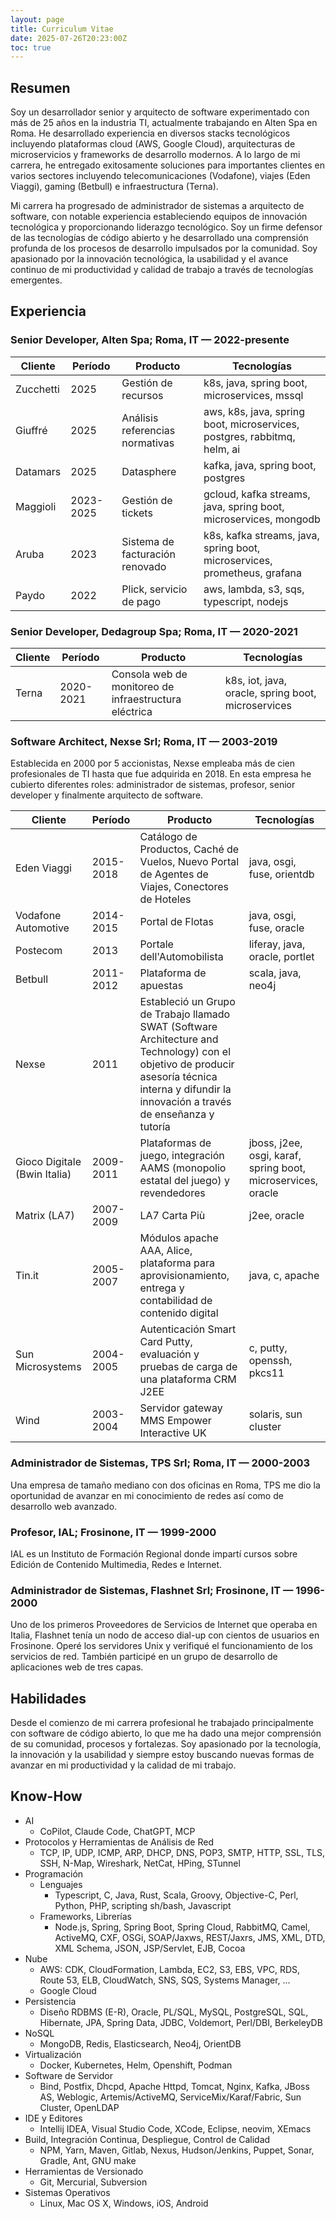 ```yaml
---
layout: page
title: Curriculum Vitae
date: 2025-07-26T20:23:00Z
toc: true
---
```


## Resumen

Soy un desarrollador senior y arquitecto de software experimentado con más de 25
años en la industria TI, actualmente trabajando en Alten Spa en Roma. He
desarrollado experiencia en diversos stacks tecnológicos incluyendo plataformas
cloud (AWS, Google Cloud), arquitecturas de microservicios y frameworks de
desarrollo modernos. A lo largo de mi carrera, he entregado exitosamente
soluciones para importantes clientes en varios sectores incluyendo
telecomunicaciones (Vodafone), viajes (Eden Viaggi), gaming (Betbull) e
infraestructura (Terna).

Mi carrera ha progresado de administrador de sistemas a arquitecto de software,
con notable experiencia estableciendo equipos de innovación tecnológica y
proporcionando liderazgo tecnológico. Soy un firme defensor de las tecnologías
de código abierto y he desarrollado una comprensión profunda de los procesos de
desarrollo impulsados por la comunidad. Soy apasionado por la innovación
tecnológica, la usabilidad y el avance continuo de mi productividad y calidad de
trabajo a través de tecnologías emergentes.

## Experiencia

### Senior Developer, Alten Spa; Roma, IT — 2022-presente

| Cliente   | Período   | Producto                        | Tecnologías                                                               |
| --------- | --------- | ------------------------------- | ------------------------------------------------------------------------- |
| Zucchetti | 2025      | Gestión de recursos             | k8s, java, spring boot, microservices, mssql                              |
| Giuffré   | 2025      | Análisis referencias normativas | aws, k8s, java, spring boot, microservices, postgres, rabbitmq, helm, ai  |
| Datamars  | 2025      | Datasphere                      | kafka, java, spring boot, postgres                                        |
| Maggioli  | 2023-2025 | Gestión de tickets              | gcloud, kafka streams, java, spring boot, microservices, mongodb          |
| Aruba     | 2023      | Sistema de facturación renovado | k8s, kafka streams, java, spring boot, microservices, prometheus, grafana |
| Paydo     | 2022      | Plick, servicio de pago         | aws, lambda, s3, sqs, typescript, nodejs                                  |

### Senior Developer, Dedagroup Spa; Roma, IT — 2020-2021

| Cliente | Período   | Producto                                              | Tecnologías                                        |
| ------- | --------- | ----------------------------------------------------- | -------------------------------------------------- |
| Terna   | 2020-2021 | Consola web de monitoreo de infraestructura eléctrica | k8s, iot, java, oracle, spring boot, microservices |

### Software Architect, Nexse Srl; Roma, IT — 2003-2019

Establecida en 2000 por 5 accionistas, Nexse empleaba más de cien profesionales
de TI hasta que fue adquirida en 2018. En esta empresa he cubierto diferentes
roles: administrador de sistemas, profesor, senior developer y finalmente
arquitecto de software.

| Cliente                      | Período   | Producto                                                                                                                                                                                         | Tecnologías                                                  |
| ---------------------------- | --------- | ------------------------------------------------------------------------------------------------------------------------------------------------------------------------------------------------ | ------------------------------------------------------------ |
| Eden Viaggi                  | 2015-2018 | Catálogo de Productos, Caché de Vuelos, Nuevo Portal de Agentes de Viajes, Conectores de Hoteles                                                                                                 | java, osgi, fuse, orientdb                                   |
| Vodafone Automotive          | 2014-2015 | Portal de Flotas                                                                                                                                                                                 | java, osgi, fuse, oracle                                     |
| Postecom                     | 2013      | Portale dell'Automobilista                                                                                                                                                                       | liferay, java, oracle, portlet                               |
| Betbull                      | 2011-2012 | Plataforma de apuestas                                                                                                                                                                           | scala, java, neo4j                                           |
| Nexse                        | 2011      | Estableció un Grupo de Trabajo llamado SWAT (Software Architecture and Technology) con el objetivo de producir asesoría técnica interna y difundir la innovación a través de enseñanza y tutoría |                                                              |
| Gioco Digitale (Bwin Italia) | 2009-2011 | Plataformas de juego, integración AAMS (monopolio estatal del juego) y revendedores                                                                                                              | jboss, j2ee, osgi, karaf, spring boot, microservices, oracle |
| Matrix (LA7)                 | 2007-2009 | LA7 Carta Più                                                                                                                                                                                    | j2ee, oracle                                                 |
| Tin.it                       | 2005-2007 | Módulos apache AAA, Alice, plataforma para aprovisionamiento, entrega y contabilidad de contenido digital                                                                                        | java, c, apache                                              |
| Sun Microsystems             | 2004-2005 | Autenticación Smart Card Putty, evaluación y pruebas de carga de una plataforma CRM J2EE                                                                                                         | c, putty, openssh, pkcs11                                    |
| Wind                         | 2003-2004 | Servidor gateway MMS Empower Interactive UK                                                                                                                                                      | solaris, sun cluster                                         |

### Administrador de Sistemas, TPS Srl; Roma, IT — 2000-2003

Una empresa de tamaño mediano con dos oficinas en Roma, TPS me dio la
oportunidad de avanzar en mi conocimiento de redes así como de desarrollo web
avanzado.

### Profesor, IAL; Frosinone, IT — 1999-2000

IAL es un Instituto de Formación Regional donde impartí cursos sobre Edición de
Contenido Multimedia, Redes e Internet.

### Administrador de Sistemas, Flashnet Srl; Frosinone, IT — 1996-2000

Uno de los primeros Proveedores de Servicios de Internet que operaba en Italia,
Flashnet tenía un nodo de acceso dial-up con cientos de usuarios en Frosinone.
Operé los servidores Unix y verifiqué el funcionamiento de los servicios de red.
También participé en un grupo de desarrollo de aplicaciones web de tres capas.

## Habilidades

Desde el comienzo de mi carrera profesional he trabajado principalmente con
software de código abierto, lo que me ha dado una mejor comprensión de su
comunidad, procesos y fortalezas. Soy apasionado por la tecnología, la
innovación y la usabilidad y siempre estoy buscando nuevas formas de avanzar en
mi productividad y la calidad de mi trabajo.

## Know-How

- AI
  - CoPilot, Claude Code, ChatGPT, MCP
- Protocolos y Herramientas de Análisis de Red
  - TCP, IP, UDP, ICMP, ARP, DHCP, DNS, POP3, SMTP, HTTP, SSL, TLS, SSH, N-Map,
    Wireshark, NetCat, HPing, STunnel
- Programación
  - Lenguajes
    - Typescript, C, Java, Rust, Scala, Groovy, Objective-C, Perl, Python, PHP,
      scripting sh/bash, Javascript
  - Frameworks, Librerías
    - Node.js, Spring, Spring Boot, Spring Cloud, RabbitMQ, Camel, ActiveMQ,
      CXF, OSGi, SOAP/Jaxws, REST/Jaxrs, JMS, XML, DTD, XML Schema, JSON,
      JSP/Servlet, EJB, Cocoa
- Nube
  - AWS: CDK, CloudFormation, Lambda, EC2, S3, EBS, VPC, RDS, Route 53, ELB,
    CloudWatch, SNS, SQS, Systems Manager, ...
  - Google Cloud
- Persistencia
  - Diseño RDBMS (E-R), Oracle, PL/SQL, MySQL, PostgreSQL, SQL, Hibernate, JPA,
    Spring Data, JDBC, Voldemort, Perl/DBI, BerkeleyDB
- NoSQL
  - MongoDB, Redis, Elasticsearch, Neo4j, OrientDB
- Virtualización
  - Docker, Kubernetes, Helm, Openshift, Podman
- Software de Servidor
  - Bind, Postfix, Dhcpd, Apache Httpd, Tomcat, Nginx, Kafka, JBoss AS,
    Weblogic, Artemis/ActiveMQ, ServiceMix/Karaf/Fabric, Sun Cluster, OpenLDAP
- IDE y Editores
  - Intellij IDEA, Visual Studio Code, XCode, Eclipse, neovim, XEmacs
- Build, Integración Continua, Despliegue, Control de Calidad
  - NPM, Yarn, Maven, Gitlab, Nexus, Hudson/Jenkins, Puppet, Sonar, Gradle, Ant,
    GNU make
- Herramientas de Versionado
  - Git, Mercurial, Subversion
- Sistemas Operativos
  - Linux, Mac OS X, Windows, iOS, Android
